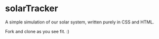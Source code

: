 # solarTracker

A simple simulation of our solar system, written purely in CSS and HTML.

Fork and clone as you see fit. :)
